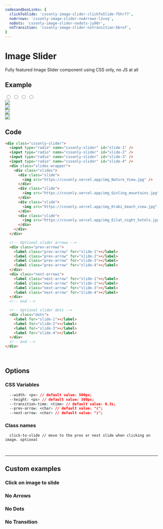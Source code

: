```yaml
---
codesandboxLinks: {
  clickToSlide: 'cssonly-image-slider-clickToSlide-f5hr77',
  noArrows: 'cssonly-image-slider-noArrows-l2vvq',
  noDots: 'cssonly-image-slider-nodots-jy90r',
  noTransition: 'cssonly-image-slider-notransition-bbrof',
}
---
```


# Image Slider
Fully featured Image Slider component using CSS only, no JS at all

## Example
<div class="p-10 text-center">
  <div class="cssonly-slider">
    <input type="radio" name="cssonly-slider" id="slide-1" />
    <input type="radio" name="cssonly-slider" id="slide-2" />
    <input type="radio" name="cssonly-slider" id="slide-3" />
    <input type="radio" name="cssonly-slider" id="slide-4" />
    <div class="slides-wrapper">
      <div class="slides">
        <div class="slide">
          <img src="/img_Nature_View.jpg" />
        </div>
        <div class="slide">
          <img src="/img_Qinling_mountains.jpg" />
        </div>
        <div class="slide">
          <img src="/img_Krabi_beach_view.jpg" />
        </div>
        <div class="slide">
          <img src="/img_Eilat_night_hotels.jpg" />
        </div>
      </div>
    </div>
    <div class="prev-arrows">
      <label class="prev-arrow" for="slide-1"></label>
      <label class="prev-arrow" for="slide-2"></label>
      <label class="prev-arrow" for="slide-3"></label>
      <label class="prev-arrow" for="slide-4"></label>
    </div>
    <div class="next-arrows">
      <label class="next-arrow" for="slide-1"></label>
      <label class="next-arrow" for="slide-2"></label>
      <label class="next-arrow" for="slide-3"></label>
      <label class="next-arrow" for="slide-4"></label>
    </div>
    <div class="dots">
      <label for="slide-1"></label>
      <label for="slide-2"></label>
      <label for="slide-3"></label>
      <label for="slide-4"></label>
    </div>
    <!-- end -->
  </div>
</div>

## Code
```html
<div class="cssonly-slider">
  <input type="radio" name="cssonly-slider" id="slide-1" />
  <input type="radio" name="cssonly-slider" id="slide-2" />
  <input type="radio" name="cssonly-slider" id="slide-3" />
  <input type="radio" name="cssonly-slider" id="slide-4" />
  <div class="slides-wrapper">
    <div class="slides">
      <div class="slide">
        <img src="https://cssonly.vercel.app/img_Nature_View.jpg" />
      </div>
      <div class="slide">
        <img src="https://cssonly.vercel.app/img_Qinling_mountains.jpg" />
      </div>
      <div class="slide">
        <img src="https://cssonly.vercel.app/img_Krabi_beach_view.jpg" />
      </div>
      <div class="slide">
        <img src="https://cssonly.vercel.app/img_Eilat_night_hotels.jpg" />
      </div>
    </div>
  </div>

  <!-- Optional slider arrows -->
  <div class="prev-arrows">
    <label class="prev-arrow" for="slide-1"></label>
    <label class="prev-arrow" for="slide-2"></label>
    <label class="prev-arrow" for="slide-3"></label>
    <label class="prev-arrow" for="slide-4"></label>
  </div>
  <div class="next-arrows">
    <label class="next-arrow" for="slide-1"></label>
    <label class="next-arrow" for="slide-2"></label>
    <label class="next-arrow" for="slide-3"></label>
    <label class="next-arrow" for="slide-4"></label>
  </div>
  <!-- end -->

  <!-- Optional slider dots -->
  <div class="dots">
    <label for="slide-1"></label>
    <label for="slide-2"></label>
    <label for="slide-3"></label>
    <label for="slide-4"></label>
  </div>
  <!-- end -->
</div>
```
<br>

## Options

### CSS Variables
```css
  --width: <px> // default value: 500px;
  --height: <px> // default value: 300px;
  --transition-time: <time> // default value: 0.3s;
  --prev-arrow: <char> // default value: "❮";
  --next-arrow: <char> // default value: "❯";
```

### Class names
```less
  click-to-slide // move to the prev or next slide when clicking on image. optional
```
<br>

---

## Custom examples

### Click on image to slide
<app-code-sandbox :url="codesandboxLinks.clickToSlide" iframe-height="330px"></app-code-sandbox>

### No Arrows
<app-code-sandbox :url="codesandboxLinks.noArrows" iframe-height="330px"></app-code-sandbox>

### No Dots
<app-code-sandbox :url="codesandboxLinks.noDots" iframe-height="330px"></app-code-sandbox>

### No Transition
<app-code-sandbox :url="codesandboxLinks.noTransition" iframe-height="330px"></app-code-sandbox>
